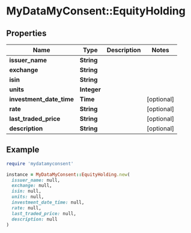 # MyDataMyConsent::EquityHolding

## Properties

| Name | Type | Description | Notes |
| ---- | ---- | ----------- | ----- |
| **issuer_name** | **String** |  |  |
| **exchange** | **String** |  |  |
| **isin** | **String** |  |  |
| **units** | **Integer** |  |  |
| **investment_date_time** | **Time** |  | [optional] |
| **rate** | **String** |  | [optional] |
| **last_traded_price** | **String** |  | [optional] |
| **description** | **String** |  | [optional] |

## Example

```ruby
require 'mydatamyconsent'

instance = MyDataMyConsent::EquityHolding.new(
  issuer_name: null,
  exchange: null,
  isin: null,
  units: null,
  investment_date_time: null,
  rate: null,
  last_traded_price: null,
  description: null
)
```

